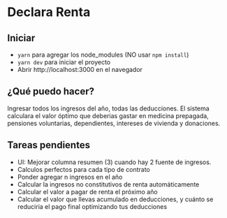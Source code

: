 # Declara Renta

## Iniciar
* `yarn` para agregar los node_modules (NO usar `npm install`)
* `yarn dev` para iniciar el proyecto
* Abrir http://localhost:3000 en el navegador

## ¿Qué puedo hacer?
Ingresar todos los ingresos del año, todas las deducciones. El sistema calculara el valor óptimo que deberias gastar en medicina prepagada, pensiones voluntarias, dependientes, intereses de vivienda y donaciones.

## Tareas pendientes
* UI: Mejorar columna resumen (3) cuando hay 2 fuente de ingresos.
* Calculos perfectos para cada tipo de contrato
* Ponder agregar n ingresos en el año
* Calcular la ingresos no constitutivos de renta automáticamente
* Calcular el valor a pagar de renta el próximo año
* Calcular el valor que llevas acumulado en deducciones, y cuánto se reduciria el pago final optimizando tus deducciones